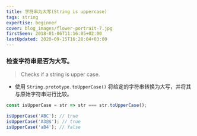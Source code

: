 ```yaml
---
title: 字符串为大写(String is uppercase)
tags: string
expertise: beginner
cover: blog_images/flower-portrait-7.jpg
firstSeen: 2018-01-06T11:16:05+02:00
lastUpdated: 2020-09-15T16:28:04+03:00
---
```


### 检查字符串是否为大写。
> Checks if a string is upper case.

- 使用 `String.prototype.toUpperCase()` 将给定的字符串转换为大写，并将其与原始字符串进行比较。

```js
const isUpperCase = str => str === str.toUpperCase();
```

```js
isUpperCase('ABC'); // true
isUpperCase('A3@$'); // true
isUpperCase('aB4'); // false
```
